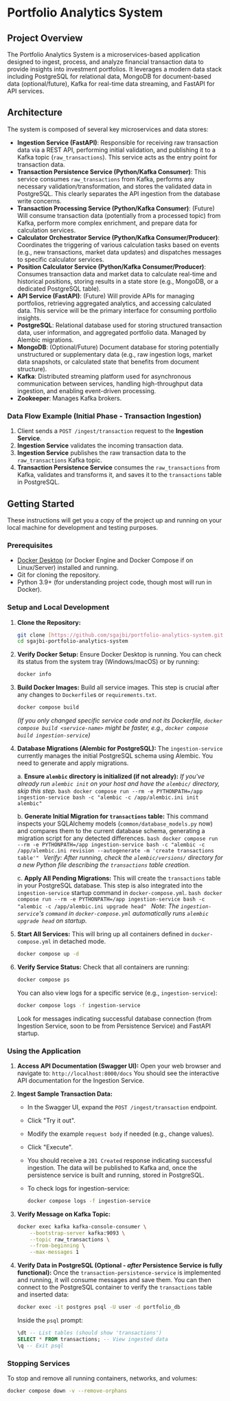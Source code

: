 # Portfolio Analytics System

## Project Overview

The Portfolio Analytics System is a microservices-based application designed to ingest, process, and analyze financial transaction data to provide insights into investment portfolios. It leverages a modern data stack including PostgreSQL for relational data, MongoDB for document-based data (optional/future), Kafka for real-time data streaming, and FastAPI for API services.

## Architecture

The system is composed of several key microservices and data stores:

* **Ingestion Service (FastAPI)**: Responsible for receiving raw transaction data via a REST API, performing initial validation, and publishing it to a Kafka topic (`raw_transactions`). This service acts as the entry point for transaction data.
* **Transaction Persistence Service (Python/Kafka Consumer)**: This service consumes `raw_transactions` from Kafka, performs any necessary validation/transformation, and stores the validated data in PostgreSQL. This clearly separates the API ingestion from the database write concerns.
* **Transaction Processing Service (Python/Kafka Consumer)**: (Future) Will consume transaction data (potentially from a processed topic) from Kafka, perform more complex enrichment, and prepare data for calculation services.
* **Calculator Orchestrator Service (Python/Kafka Consumer/Producer)**: Coordinates the triggering of various calculation tasks based on events (e.g., new transactions, market data updates) and dispatches messages to specific calculator services.
* **Position Calculator Service (Python/Kafka Consumer/Producer)**: Consumes transaction data and market data to calculate real-time and historical positions, storing results in a state store (e.g., MongoDB, or a dedicated PostgreSQL table).
* **API Service (FastAPI)**: (Future) Will provide APIs for managing portfolios, retrieving aggregated analytics, and accessing calculated data. This service will be the primary interface for consuming portfolio insights.
* **PostgreSQL**: Relational database used for storing structured transaction data, user information, and aggregated portfolio data. Managed by Alembic migrations.
* **MongoDB**: (Optional/Future) Document database for storing potentially unstructured or supplementary data (e.g., raw ingestion logs, market data snapshots, or calculated state that benefits from document structure).
* **Kafka**: Distributed streaming platform used for asynchronous communication between services, handling high-throughput data ingestion, and enabling event-driven processing.
* **Zookeeper**: Manages Kafka brokers.

### Data Flow Example (Initial Phase - Transaction Ingestion)

1.  Client sends a `POST /ingest/transaction` request to the **Ingestion Service**.
2.  **Ingestion Service** validates the incoming transaction data.
3.  **Ingestion Service** publishes the raw transaction data to the `raw_transactions` Kafka topic.
4.  **Transaction Persistence Service** consumes the `raw_transactions` from Kafka, validates and transforms it, and saves it to the `transactions` table in PostgreSQL.

## Getting Started

These instructions will get you a copy of the project up and running on your local machine for development and testing purposes.

### Prerequisites

* [Docker Desktop](https://www.docker.com/products/docker-desktop) (or Docker Engine and Docker Compose if on Linux/Server) installed and running.
* Git for cloning the repository.
* Python 3.9+ (for understanding project code, though most will run in Docker).

### Setup and Local Development

1.  **Clone the Repository:**
    ```bash
    git clone [https://github.com/sgajbi/portfolio-analytics-system.git](https://www.github.com/sgajbi/portfolio-analytics-system.git)
    cd sgajbi-portfolio-analytics-system
    ```

2.  **Verify Docker Setup:**
    Ensure Docker Desktop is running. You can check its status from the system tray (Windows/macOS) or by running:
    ```bash
    docker info
    ```

3.  **Build Docker Images:**
    Build all service images. This step is crucial after any changes to `Dockerfile`s or `requirements.txt`.
    ```bash
    docker compose build
    ```
    *(If you only changed specific service code and not its Dockerfile, `docker compose build <service-name>` might be faster, e.g., `docker compose build ingestion-service`)*

4.  **Database Migrations (Alembic for PostgreSQL):**
    The `ingestion-service` currently manages the initial PostgreSQL schema using Alembic. You need to generate and apply migrations.

    a.  **Ensure `alembic` directory is initialized (if not already):**
        *If you've already run `alembic init` on your host and have the `alembic/` directory, skip this step.*
        ```bash
        docker compose run --rm -e PYTHONPATH=/app ingestion-service bash -c "alembic -c /app/alembic.ini init alembic"
        ```

    b.  **Generate Initial Migration for `transactions` table:**
        This command inspects your SQLAlchemy models (`common/database_models.py` now) and compares them to the current database schema, generating a migration script for any detected differences.
        ```bash
        docker compose run --rm -e PYTHONPATH=/app ingestion-service bash -c "alembic -c /app/alembic.ini revision --autogenerate -m 'create transactions table'"
        ```
        *Verify: After running, check the `alembic/versions/` directory for a new Python file describing the `transactions` table creation.*

    c.  **Apply All Pending Migrations:**
        This will create the `transactions` table in your PostgreSQL database. This step is also integrated into the `ingestion-service` startup command in `docker-compose.yml`.
        ```bash
        docker compose run --rm -e PYTHONPATH=/app ingestion-service bash -c "alembic -c /app/alembic.ini upgrade head"
        ```
        *Note: The `ingestion-service`'s `command` in `docker-compose.yml` automatically runs `alembic upgrade head` on startup.*

5.  **Start All Services:**
    This will bring up all containers defined in `docker-compose.yml` in detached mode.
    ```bash
    docker compose up -d
    ```

6.  **Verify Service Status:**
    Check that all containers are running:
    ```bash
    docker compose ps
    ```
    You can also view logs for a specific service (e.g., `ingestion-service`):
    ```bash
    docker compose logs -f ingestion-service
    ```
    Look for messages indicating successful database connection (from Ingestion Service, soon to be from Persistence Service) and FastAPI startup.

### Using the Application

1.  **Access API Documentation (Swagger UI):**
    Open your web browser and navigate to:
    `http://localhost:8000/docs`
    You should see the interactive API documentation for the Ingestion Service.

2.  **Ingest Sample Transaction Data:**
    * In the Swagger UI, expand the `POST /ingest/transaction` endpoint.
    * Click "Try it out".
    * Modify the example `request body` if needed (e.g., change values).
    * Click "Execute".
    * You should receive a `201 Created` response indicating successful ingestion. The data will be published to Kafka and, once the persistence service is built and running, stored in PostgreSQL.

    * To check logs for ingestion-service:
        ```bash
        docker compose logs -f ingestion-service
        ```

3.  **Verify Message on Kafka Topic:**
    ```bash
    docker exec kafka kafka-console-consumer \
        --bootstrap-server kafka:9093 \
        --topic raw_transactions \
        --from-beginning \
        --max-messages 1
    ```

4.  **Verify Data in PostgreSQL (Optional - *after* Persistence Service is fully functional):**
    Once the `transaction-persistence-service` is implemented and running, it will consume messages and save them. You can then connect to the PostgreSQL container to verify the `transactions` table and inserted data:
    ```bash
    docker exec -it postgres psql -U user -d portfolio_db
    ```
    Inside the `psql` prompt:
    ```sql
    \dt -- List tables (should show 'transactions')
    SELECT * FROM transactions; -- View ingested data
    \q -- Exit psql
    ```

### Stopping Services

To stop and remove all running containers, networks, and volumes:
```bash
docker compose down -v --remove-orphans
